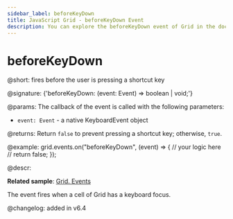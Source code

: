 ```yaml
---
sidebar_label: beforeKeyDown
title: JavaScript Grid - beforeKeyDown Event 
description: You can explore the beforeKeyDown event of Grid in the documentation of the DHTMLX JavaScript UI library. Browse developer guides and API reference, try out code examples and live demos, and download a free 30-day evaluation version of DHTMLX Suite.
---
```


# beforeKeyDown

@short: fires before the user is pressing a shortcut key

@signature: {'beforeKeyDown: (event: Event) => boolean | void;'}

@params:
The callback of the event is called with the following parameters:
- `event: Event` - a native KeyboardEvent object

@returns:
Return `false` to prevent pressing a shortcut key; otherwise, `true`.

@example:
grid.events.on("beforeKeyDown", (event) => {
    // your logic here
    // return false;
});

@descr:

**Related sample**: [Grid. Events](https://snippet.dhtmlx.com/9zeyp4ds)

The event fires when a cell of Grid has a keyboard focus.

@changelog: added in v6.4

[comment]: # (@related: grid/configuration.md#keyboard-navigation)

[comment]: # (@relatedapi: grid/api/grid_afterkeydown_event.md)
